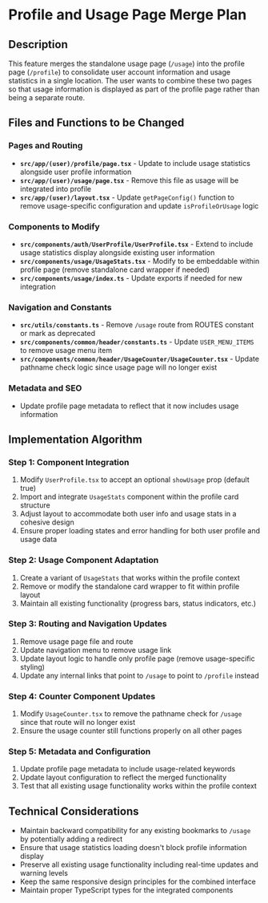 # Profile and Usage Page Merge Plan

## Description

This feature merges the standalone usage page (`/usage`) into the profile page (`/profile`) to consolidate user account information and usage statistics in a single location. The user wants to combine these two pages so that usage information is displayed as part of the profile page rather than being a separate route.

## Files and Functions to be Changed

### Pages and Routing

- **`src/app/(user)/profile/page.tsx`** - Update to include usage statistics alongside user profile information
- **`src/app/(user)/usage/page.tsx`** - Remove this file as usage will be integrated into profile
- **`src/app/(user)/layout.tsx`** - Update `getPageConfig()` function to remove usage-specific configuration and update `isProfileOrUsage` logic

### Components to Modify

- **`src/components/auth/UserProfile/UserProfile.tsx`** - Extend to include usage statistics display alongside existing user information
- **`src/components/usage/UsageStats.tsx`** - Modify to be embeddable within profile page (remove standalone card wrapper if needed)
- **`src/components/usage/index.ts`** - Update exports if needed for new integration

### Navigation and Constants

- **`src/utils/constants.ts`** - Remove `/usage` route from ROUTES constant or mark as deprecated
- **`src/components/common/header/constants.ts`** - Update `USER_MENU_ITEMS` to remove usage menu item
- **`src/components/common/header/UsageCounter/UsageCounter.tsx`** - Update pathname check logic since usage page will no longer exist

### Metadata and SEO

- Update profile page metadata to reflect that it now includes usage information

## Implementation Algorithm

### Step 1: Component Integration

1. Modify `UserProfile.tsx` to accept an optional `showUsage` prop (default true)
2. Import and integrate `UsageStats` component within the profile card structure
3. Adjust layout to accommodate both user info and usage stats in a cohesive design
4. Ensure proper loading states and error handling for both user profile and usage data

### Step 2: Usage Component Adaptation

1. Create a variant of `UsageStats` that works within the profile context
2. Remove or modify the standalone card wrapper to fit within profile layout
3. Maintain all existing functionality (progress bars, status indicators, etc.)

### Step 3: Routing and Navigation Updates

1. Remove usage page file and route
2. Update navigation menu to remove usage link
3. Update layout logic to handle only profile page (remove usage-specific styling)
4. Update any internal links that point to `/usage` to point to `/profile` instead

### Step 4: Counter Component Updates

1. Modify `UsageCounter.tsx` to remove the pathname check for `/usage` since that route will no longer exist
2. Ensure the usage counter still functions properly on all other pages

### Step 5: Metadata and Configuration

1. Update profile page metadata to include usage-related keywords
2. Update layout configuration to reflect the merged functionality
3. Test that all existing usage functionality works within the profile context

## Technical Considerations

- Maintain backward compatibility for any existing bookmarks to `/usage` by potentially adding a redirect
- Ensure that usage statistics loading doesn't block profile information display
- Preserve all existing usage functionality including real-time updates and warning levels
- Keep the same responsive design principles for the combined interface
- Maintain proper TypeScript types for the integrated components
